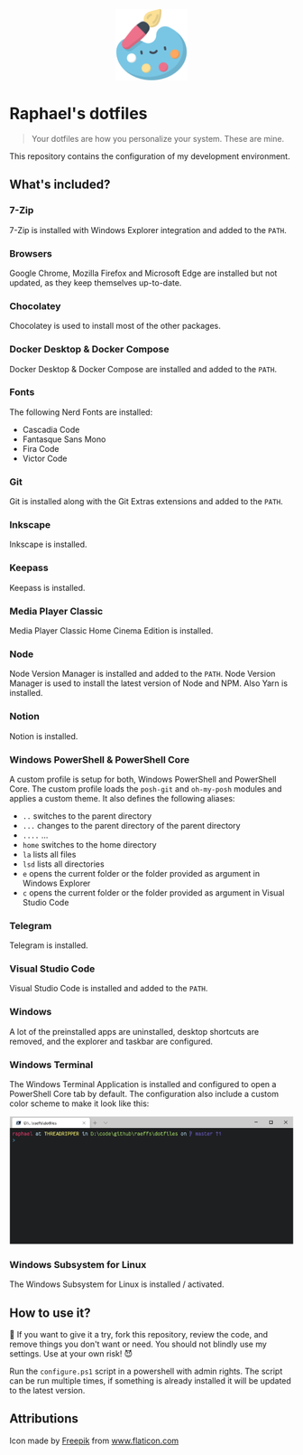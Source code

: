 
<p align="center">
    <img width="25%" src="./logo.svg">
</p>

# Raphael's dotfiles

> Your dotfiles are how you personalize your system. These are mine.

This repository contains the configuration of my development environment.

## What's included?

### 7-Zip

7-Zip is installed with Windows Explorer integration and added to the `PATH`.

### Browsers

Google Chrome, Mozilla Firefox and Microsoft Edge are installed but not updated, as they keep themselves up-to-date.

### Chocolatey

Chocolatey is used to install most of the other packages.

### Docker Desktop & Docker Compose

Docker Desktop & Docker Compose are installed and added to the `PATH`.

### Fonts

The following Nerd Fonts are installed:
- Cascadia Code
- Fantasque Sans Mono
- Fira Code
- Victor Code

### Git

Git is installed along with the Git Extras extensions and added to the `PATH`.

### Inkscape

Inkscape is installed.

### Keepass

Keepass is installed.

### Media Player Classic

Media Player Classic Home Cinema Edition is installed.

### Node

Node Version Manager is installed and added to the `PATH`. Node Version Manager is used to install the latest version of Node and NPM. Also Yarn is installed.

### Notion

Notion is installed.

### Windows PowerShell & PowerShell Core

A custom profile is setup for both, Windows PowerShell and PowerShell Core. The custom profile loads the `posh-git` and `oh-my-posh` modules and applies a custom theme. It also defines the following aliases:

- `..` switches to the parent directory
- `...` changes to the parent directory of the parent directory
- `....` ...
- `home` switches to the home directory
- `la` lists all files
- `lsd` lists all directories
- `e` opens the current folder or the folder provided as argument in Windows Explorer
- `c` opens the current folder or the folder provided as argument in Visual Studio Code

### Telegram

Telegram is installed.

### Visual Studio Code

Visual Studio Code is installed and added to the `PATH`.

### Windows

A lot of the preinstalled apps are uninstalled, desktop shortcuts are removed, and the explorer and taskbar are configured.

### Windows Terminal

The Windows Terminal Application is installed and configured to open a PowerShell Core tab by default. The configuration also include a custom color scheme to make it look like this:

![Screenshot of my Windows Terminal](windows-terminal.png)

### Windows Subsystem for Linux

The Windows Subsystem for Linux is installed / activated.

## How to use it?

🔞 If you want to give it a try, fork this repository, review the code, and remove things you don't want or need. You should not blindly use my settings. Use at your own risk! 😈

Run the `configure.ps1` script in a powershell with admin rights. The script can be run multiple times, if something is already installed it will be updated to the latest version.

## Attributions

Icon made by <a href="http://www.freepik.com/" title="Freepik">Freepik</a> from <a href="https://www.flaticon.com/" title="Flaticon">www.flaticon.com</a>
